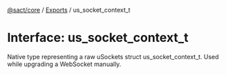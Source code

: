 [@sact/core](../README.md) / [Exports](../modules.md) / us_socket_context_t

# Interface: us\_socket\_context\_t

Native type representing a raw uSockets struct us_socket_context_t.
Used while upgrading a WebSocket manually.
